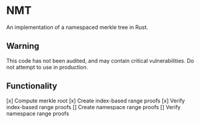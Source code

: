 # NMT

An implementation of a namespaced merkle tree in Rust.

## Warning

This code has not been audited, and may contain critical vulnerabilities. Do not attempt to use in production.

## Functionality

[x] Compute merkle root
[x] Create index-based range proofs
[x] Verify index-based range proofs
[] Create namespace range proofs
[] Verify namespace range proofs
